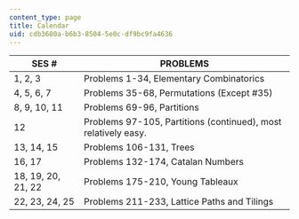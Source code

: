 ```yaml
---
content_type: page
title: Calendar
uid: cdb3680a-b6b3-8504-5e0c-df9bc9fa4636
---
```


| SES # | PROBLEMS |
| --- | --- |
| 1, 2, 3 | Problems 1-34, Elementary Combinatorics |
| 4, 5, 6, 7 | Problems 35-68, Permutations (Except #35) |
| 8, 9, 10, 11 | Problems 69-96, Partitions |
| 12 | Problems 97-105, Partitions (continued), most relatively easy. |
| 13, 14, 15 | Problems 106-131, Trees |
| 16, 17 | Problems 132-174, Catalan Numbers |
| 18, 19, 20, 21, 22 | Problems 175-210, Young Tableaux |
| 22, 23, 24, 25 | Problems 211-233, Lattice Paths and Tilings